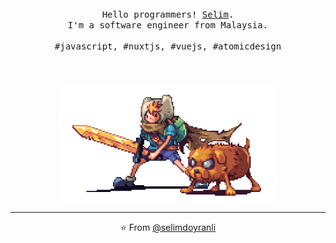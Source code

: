<p align="center">
  <br>
  <br>
  <br>
  <samp>Hello programmers! <a href="https://selimdoyranli.com">Selim</a>.<br> I'm a software engineer from Malaysia.<br><br>#javascript, #nuxtjs, #vuejs, #atomicdesign</samp>
  <br>
  <br>
  <br>
  <br>
  <img src="https://github.com/selimdoyranli/selimdoyranli/blob/master/preview.gif" width="350" />
</p>

------------
<p align="center">⭐️ From <a href="https://github.com/selimdoyranli">@selimdoyranli</a></p>
